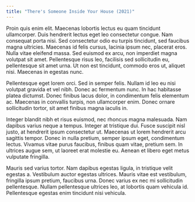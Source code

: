 ```yaml
---
title: "There's Someone Inside Your House (2021)"
---
```

Proin quis enim elit. Maecenas lobortis lectus eu quam tincidunt ullamcorper. Duis hendrerit lectus eget leo consectetur congue. Nam consequat porta nisi. Sed consectetur odio eu turpis tincidunt, sed faucibus magna ultricies. Maecenas id felis cursus, lacinia ipsum nec, placerat eros. Nulla vitae eleifend massa. Sed euismod ex arcu, non imperdiet magna volutpat sit amet. Pellentesque risus leo, facilisis sed sollicitudin eu, pellentesque sit amet urna. Ut non est tincidunt, commodo eros ut, aliquet nisi. Maecenas in egestas nunc.

Pellentesque eget lorem orci. Sed in semper felis. Nullam id leo eu nisi volutpat gravida et vel nibh. Donec ac fermentum nunc. In hac habitasse platea dictumst. Donec finibus lacus dolor, in condimentum felis elementum ac. Maecenas in convallis turpis, non ullamcorper enim. Donec ornare sollicitudin tortor, sit amet finibus magna iaculis in.

Integer blandit nibh et risus euismod, nec rhoncus magna malesuada. Nam dapibus varius neque a tempus. Integer at tristique dui. Fusce suscipit nisl justo, at hendrerit ipsum consectetur ut. Maecenas ut lorem hendrerit arcu sagittis tempor. Donec in nulla pretium, semper ipsum eget, condimentum lectus. Vivamus vitae purus faucibus, finibus quam vitae, pretium sem. In ultrices augue sem, ut laoreet erat molestie eu. Aenean et libero eget metus vulputate fringilla.

Mauris sed varius tortor. Nam dapibus egestas ligula, in tristique velit egestas a. Vestibulum auctor egestas ultrices. Mauris vitae est vestibulum, fringilla ipsum pretium, faucibus urna. Donec varius ex nec mi sollicitudin pellentesque. Nullam pellentesque ultrices leo, at lobortis quam vehicula id. Pellentesque egestas enim tincidunt nisi vehicula.
